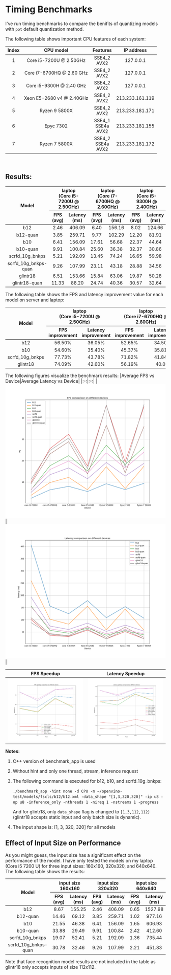 # Timing Benchmarks
I've run timing benchmarks to compare the benifits of quantizing models with `pot` default quantization method. 

The following table shows important CPU features of each system:

|Index|CPU model|Features|IP address|
|:--:|:--:|:---:|:---:|
|1|Core i5-7200U @ 2.50GHz|SSE4_2<br>AVX2|127.0.0.1|
|2|Core i7-6700HQ @ 2.60 GHz | SSE4_2<br>AVX2| 127.0.0.1 |
|3|Core i5-9300H @ 2.40 GHz | SSE4_2<br>AVX2| 127.0.0.1 |
|4|Xeon E5-2680 v4 @ 2.40GHz|SSE4_2<br>AVX2|213.233.161.119|
|5|Ryzen 9 5800X|SSE4_2<br>AVX2| 213.233.181.171 |
|6|Epyc 7302 | SSE4_1<br>SSE4a<br>AVX2 | 213.233.181.155 |
|7|Ryzen 7 5800X|SSE4_2<br>SSE4a<br>AVX2| 213.233.181.172 |

<br>

## Results:

<table style="text-align:center">
    <thead>
        <tr>
			<th rowspan=2>Model</th>
            <th colspan=2><center>laptop<br>(Core i5-7200U  @ 2.50GHz)</center></th>
			<th colspan=2><center>laptop<br>(Core i7-6700HQ  @ 2.60GHz)</center></th>
			<th colspan=2><center>laptop<br>(Core i5-9300H  @ 2.40GHz)</center></th>
            <th colspan=2><center>Server<br>(Xeon E5-2680 v4 @ 2.40GHz)</center></th>
			<th colspan=2><center>Server<br>(Ryzen 9 5800X)</center></th>
			<th colspan=2><center>Server<br>(Epyc 7302)</center></th>
			<th colspan=2><center>Server<br>(Ryzen 7 5800X)</center></th>
        </tr>
		<tr>
			<th><center>FPS<br>(avg)</center></th>
			<th><center>Latency<br>(ms)</center></th>
			<th><center>FPS<br>(avg)</center></th>
			<th><center>Latency<br>(ms)</center></th>
			<th><center>FPS<br>(avg)</center></th>
			<th><center>Latency<br>(ms)</center></th>
			<th><center>FPS<br>(avg)</center></th>
			<th><center>Latency<br>(ms)</center></th>
			<th><center>FPS<br>(avg)</center></th>
			<th><center>Latency<br>(ms)</center></th>
			<th><center>FPS<br>(avg)</center></th>
			<th><center>Latency<br>(ms)</center></th>
			<th><center>FPS<br>(avg)</center></th>
			<th><center>Latency<br>(ms)</center></th>
		</tr>
    </thead>
    <tbody>
		<tr>
			<td> b12 </td>
			<td> 2.46 </td>
			<td> 406.09</td>
			<td> 6.40 </td>
			<td> 156.16 </td>
			<td> 8.02 </td>
			<td> 124.66 </td>
			<td> 5.61 </td>
			<td> 178.29 </td>
			<td> 9.23 </td>
			<td> 108.27 </td>
			<td> 6.50 </td>
			<td> 153.67 </td>
			<td> 9.42 </td>
			<td> 106.15 </td>
		</tr>
		<tr>
			<td> b12-quan </td>
			<td> 3.85 </td>
			<td> 259.71 </td>
			<td> 9.77 </td>
			<td> 102.29 </td>
			<td> 12.20 </td>
			<td> 81.91 </td>
			<td> 6.44 </td>
			<td> 155.34 </td>
			<td> 17.20 </td>
			<td> 58.07 </td>
			<td> 6.96 </td>
			<td> 143.56 </td>
			<td> 17.44 </td>
			<td> 57.31 </td>
		</tr>
		<tr>
			<td> b10 </td>
			<td> 6.41 </td>
			<td> 156.09 </td>
			<td> 17.61 </td>
			<td> 56.68 </td>
			<td> 22.37 </td>
			<td> 44.64 </td>
			<td> 15.23 </td>
			<td> 65.54 </td>
			<td> 27.24 </td>
			<td> 36.67 </td>
			<td> 18.22 </td>
			<td> 54.82 </td>
			<td> 26.39 </td>
			<td> 37.87 </td>
		</tr>
		<tr>
			<td> b10-quan </td>
			<td> 9.91 </td>
			<td> 100.84 </td>
			<td> 25.60 </td>
			<td> 36.38 </td>
			<td> 32.37 </td>
			<td> 30.86 </td>
			<td> 17.47 </td>
			<td> 57.69 </td>
			<td> 45.82 </td>
			<td> 21.80 </td>
			<td> 19.41 </td>
			<td> 51.45 </td>
			<td> 45.23 </td>
			<td> 22.09 </td>
		</tr>
		<tr>
			<td> scrfd_10g_bnkps </td>
			<td> 5.21 </td>
			<td> 192.09 </td>
			<td> 13.45 </td>
			<td> 74.24 </td>
			<td> 16.65 </td>
			<td> 59.98 </td>
			<td> 11.57 </td>
			<td> 86.37 </td>
			<td> 19.15 </td>
			<td> 52.18 </td>
			<td> 12.81 </td>
			<td> 77.99 </td>
			<td> 18.77 </td>
			<td> 53.25 </td>
		</tr>
		<tr>
			<td> scrfd_10g_bnkps-quan </td>
			<td> 9.26 </td>
			<td> 107.99 </td>
			<td> 23.11 </td>
			<td> 43.18 </td>
			<td> 28.88 </td>
			<td> 34.56 </td>
			<td> 13.78 </td>
			<td> 72.46 </td>
			<td> 36.50 </td>
			<td> 27.36 </td>
			<td> 14.33 </td>
			<td> 69.69 </td>
			<td> 35.96 </td>
			<td> 27.79 </td>
		</tr>
		<tr>
			<td> glintr18 </td>
			<td> 6.51 </td>
			<td> 153.66 </td>
			<td> 15.84 </td>
			<td> 63.06 </td>
			<td> 19.87 </td>
			<td> 50.28 </td>
			<td> 14.19 </td>
			<td> 70.39 </td>
			<td> 23.65 </td>
			<td> 42.26 </td>
			<td> 16.58 </td>
			<td> 60.22 </td>
			<td> 24.06 </td>
			<td> 41.54 </td>
		</tr>
		<tr>
			<td> glintr18-quan </td>
			<td> 11.33 </td>
			<td> 88.20 </td>
			<td> 24.74 </td>
			<td> 40.36 </td>
			<td> 30.57 </td>
			<td> 32.64 </td>
			<td> 16.30 </td>
			<td> 61.23 </td>
			<td> 45.98 </td>
			<td> 21.73 </td>
			<td> 17.04 </td>
			<td> 58.57 </td>
			<td> 46.23 </td>
			<td> 21.61 </td>
		</tr>
    </tbody>
</table>

The following table shows the FPS and latency improvement value for each model on server and laptop:

<table style="text-align: center;">
    <thead>
        <tr>
			<th rowspan=2>Model</th>
            <th colspan=2><center>laptop<br>(Core i5-7200U  @ 2.50GHz)</center></th>
			<th colspan=2><center>laptop<br>(Core i7-6700HQ  @ 2.60GHz)</center></th>
			<th colspan=2><center>laptop<br>(Core i5-9300H  @ 2.40GHz)</center></th>
            <th colspan=2><center>Server<br>(Xeon E5-2680 v4 @ 2.40GHz)</center></th>
			<th colspan=2><center>Server<br>(Ryzen 9 5800X)</center></th>
			<th colspan=2><center>Server<br>(Epyc 7302)</center></th>
			<th colspan=2><center>Server<br>(Ryzen 7 5800X)</center></th>
        </tr>
		<tr>
			<th><center>FPS <br> improvement</center></th>
			<th><center>Latency <br> improvement</center></th>
			<th><center>FPS <br> improvement</center></th>
			<th><center>Latency <br> improvement</center></th>
			<th><center>FPS <br> improvement</center></th>
			<th><center>Latency <br> improvement</center></th>
			<th><center>FPS <br> improvement</center></th>
			<th><center>Latency <br> improvement</center></th>
			<th><center>FPS <br> improvement</center></th>
			<th><center>Latency <br> improvement</center></th>
			<th><center>FPS <br> improvement</center></th>
			<th><center>Latency <br> improvement</center></th>
			<th><center>FPS <br> improvement</center></th>
			<th><center>Latency <br> improvement</center></th>
		</tr>
    </thead>
    <tbody>
		<tr>
			<td> b12 </td>
			<td> 56.50% </td>
			<td> 36.05% </td>
			<td> 52.65% </td>
			<td> 34.50% </td>
			<td> 52.12% </td>
			<td> 34.30% </td>
			<td> 14.79% </td>
			<td> 12.87% </td>
			<td> 86.35% </td>
			<td> 46.36% </td>
			<td> 7.08% </td>
			<td> 6.57% </td>
			<td> 85.14% </td>
			<td> 46.01% </td>
		</tr>
		<tr>
			<td> b10 </td>
			<td> 54.60% </td>
			<td> 35.40% </td>
			<td> 45.37% </td>
			<td> 35.81% </td>
			<td> 44.70% </td>
			<td> 30.87% </td>
			<td> 14.70% </td>
			<td> 11.98% </td>
			<td> 68.21% </td>
			<td> 40.55% </td>
			<td> 6.53% </td>
			<td> 6.15% </td>
			<td> 71.4% </td>
			<td> 41.67% </td>
		</tr>
		<tr>
			<td> scrfd_10g_bnkps </td>
			<td> 77.73% </td>
			<td> 43.78% </td>
			<td> 71.82% </td>
			<td> 41.84% </td>
			<td> 73.45% </td>
			<td> 42.38% </td>
			<td> 19.10% </td>
			<td> 16.10% </td>
			<td> 90.60% </td>
			<td> 47.57% </td>
			<td> 11.86% </td>
			<td> 10.64% </td>
			<td> 91.58% </td>
			<td> 47.81% </td>
		</tr>
		<tr>
			<td> glintr18 </td>
			<td> 74.09% </td>
			<td> 42.60% </td>
			<td> 56.19% </td>
			<td> 40.0% </td>
			<td> 53.85% </td>
			<td> 35.08% </td>
			<td> 14.87% </td>
			<td> 13.01% </td>
			<td> 94.41% </td>
			<td> 48.59% </td>
			<td> 2.77% </td>
			<td> 3.24% </td>
			<td> 92.14% </td>
			<td> 47.98% </td>
		</tr>
    </tbody>
</table>

The following figures visualize the benchmark results:
|Average FPS vs Device|Average Latency vs Device|
|:-:|:-:|
|![FPS vs Device](./../utils/fps-vs-device.png)|![Latency vs Device](./../utils/latency-vs-device.png)|

|FPS Speedup|Latency Speedup|
|:-:|:-:|
|![FPS speedup](./../utils/fps-speedup-vs-model.png)|![Latency speedup](./../utils/latency-speedup-vs-model.png)|

**Notes:**
1. C++ version of benchmark_app is used
2. Without hint and only one thread, stream, inference request
3. The following command is executed for b12, b10, and scrfd_10g_bnkps:

	```./benchmark_app -hint none -d CPU -m ~/openvino-test/models/fscls/b12/b12.xml -data_shape "[1,3,320,320]" -ip u8 -op u8 -inference_only -nthreads 1 -nireq 1 -nstreams 1 -progress```

	And for glintr18, only `data_shape` flag is changed to `[1,3,112,112]` (glintr18 accepts static input and only batch size is dynamic).
4. The input shape is: [1, 3, 320, 320] for all models

## Effect of Input Size on Performance
As you might guess, the input size has a significant effect on the performance of the model. I have only tested the models on my laptop (Core i5 7200 U) for three input sizes: 160x160, 320x320, and 640x640. The following table shows the results:

<table style="text-align:center">
    <thead>
        <tr>
			<th rowspan=2><center>Model</center></th>
            <th colspan=2><center>input size<br>160x160</center></th>
            <th colspan=2><center>input size<br>320x320</center></th>
            <th colspan=2><center>input size<br>640x640</center></th>
        </tr>
		<tr>
			<th><center>FPS<br>(avg)</center></th>
			<th><center>Latency<br>(ms)</center></th>
			<th><center>FPS<br>(avg)</center></th>
			<th><center>Latency<br>(ms)</center></th>
			<th><center>FPS<br>(avg)</center></th>
			<th><center>Latency<br>(ms)</center></th>
		</tr>
    </thead>
    <tbody>
		<tr>
			<td> b12 </td>
			<td> 8.67 </td>
			<td> 155.25 </td>
			<td> 2.46 </td>
			<td> 406.09 </td>
			<td> 0.65 </td>
			<td> 1527.98 </td>
		</tr>
		<tr>
			<td> b12-quan </td>
			<td> 14.46 </td>
			<td> 69.12 </td>
			<td> 3.85 </td>
			<td> 259.71 </td>
			<td> 1.02 </td>
			<td> 977.16 </td>
		</tr>
		<tr>
			<td> b10 </td>
			<td> 21.55 </td>
			<td> 46.38 </td>
			<td> 6.41 </td>
			<td> 156.09 </td>
			<td> 1.65 </td>
			<td> 606.93 </td>
		</tr>
		<tr>
			<td> b10-quan </td>
			<td> 33.88 </td>
			<td> 29.49 </td>
			<td> 9.91 </td>
			<td> 100.84 </td>
			<td> 2.42 </td>
			<td> 412.60 </td>
		</tr>
		<tr>
			<td> scrfd_10g_bnkps </td>
			<td> 19.07 </td>
			<td> 52.41 </td>
			<td> 5.21 </td>
			<td> 192.09 </td>
			<td> 1.36 </td>
			<td> 735.44 </td>
		</tr>
		<tr>
			<td> scrfd_10g_bnkps-quan </td>
			<td> 30.78 </td>
			<td> 32.46 </td>
			<td> 9.26 </td>
			<td> 107.99 </td>
			<td> 2.21 </td>
			<td> 451.83 </td>
		</tr>
    </tbody>
</table>

Note that face recognition model results are not included in the table as glintr18 only accepts inputs of size 112x112.
